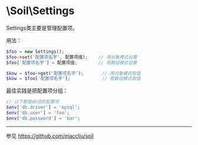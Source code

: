 # \Soil\Settings

Settings类主要是管理配置项。

用法：

```php
$foo = new Settings();
$foo->set('配置项名字', 配置项值);    // 用对象模式设置
$foo['配置项名字'] = 配置项值;        // 用数组模式设置

$kow = $foo->get('配置项名字');       // 用对象模式取值
$kow = $foo['配置项名字'];            // 用数组模式取值
```

最佳实践是把配置项分组：

```php
// 以下都是db组的配置项
$env['db.driver'] = 'mysql';
$env['db.user'] = 'foo';
$env['db.password'] = 'bar';
```

--------
参见 <https://github.com/maccliu/soil>